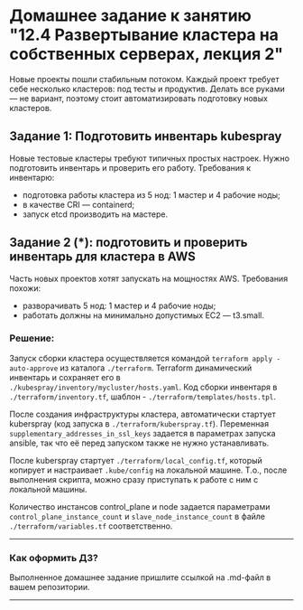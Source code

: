 # Домашнее задание к занятию "12.4 Развертывание кластера на собственных серверах, лекция 2"
Новые проекты пошли стабильным потоком. Каждый проект требует себе несколько кластеров: под тесты и продуктив. Делать все руками — не вариант, поэтому стоит автоматизировать подготовку новых кластеров.

## Задание 1: Подготовить инвентарь kubespray
Новые тестовые кластеры требуют типичных простых настроек. Нужно подготовить инвентарь и проверить его работу. Требования к инвентарю:
* подготовка работы кластера из 5 нод: 1 мастер и 4 рабочие ноды;
* в качестве CRI — containerd;
* запуск etcd производить на мастере.

## Задание 2 (*): подготовить и проверить инвентарь для кластера в AWS
Часть новых проектов хотят запускать на мощностях AWS. Требования похожи:
* разворачивать 5 нод: 1 мастер и 4 рабочие ноды;
* работать должны на минимально допустимых EC2 — t3.small.

### Решение:
Запуск сборки кластера осуществляется командой `terraform apply -auto-approve` из каталога `./terraform`. Terraform динамический инвентарь и сохраняет его в `./kubespray/inventory/mycluster/hosts.yaml`. Код сборки инвентаря в `./terraform/inventory.tf`, шаблон - `./terraform/templates/hosts.tpl`.

После создания инфраструктуры кластера, автоматически стартует kuberspray (код запуска в `./terraform/kuberspray.tf`).
Переменная `supplementary_addresses_in_ssl_keys` задается в параметрах запуска ansible, так что её перед запуском также не нужно устанавливать.

После kuberspray стартует `./terraform/local_config.tf`, который копирует и настраивает `.kube/config` на локальной машине. Т.о., после выполнения скрипта, можно сразу приступать к работе с ним с локальной машины.

Количество инстансов control_plane и node задается параметрами `control_plane_instance_count` и `slave_node_instance_count` в файле `./terraform/variables.tf` соответственно.


---

### Как оформить ДЗ?

Выполненное домашнее задание пришлите ссылкой на .md-файл в вашем репозитории.

---